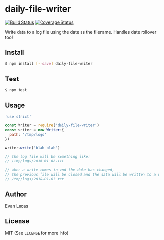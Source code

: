 # daily-file-writer

[![Build Status](https://travis-ci.org/evanlucas/daily-file-writer.svg)](https://travis-ci.org/evanlucas/daily-file-writer)
[![Coverage Status](https://coveralls.io/repos/evanlucas/daily-file-writer/badge.svg?branch=master&service=github)](https://coveralls.io/github/evanlucas/daily-file-writer?branch=master)

Write data to a log file using the date as the filename. Handles date rollover too!

## Install

```bash
$ npm install [--save] daily-file-writer
```

## Test

```bash
$ npm test
```

## Usage

```js
'use strict'

const Writer = require('daily-file-writer')
const writer = new Writer({
  path: '/tmp/logs'
})

writer.write('blah blah')

// the log file will be something like:
// /tmp/logs/2016-01-02.txt

// when a write comes in and the date has changed,
// the previous file will be closed and the data will be written to a new file
// /tmp/logs/2016-01-03.txt
```

## Author

Evan Lucas

## License

MIT (See `LICENSE` for more info)
